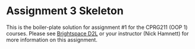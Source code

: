 # Assignment 3 Skeleton

This is the boiler-plate solution for assignment #1 for the CPRG211 (OOP 1) courses. Please see [Brightspace D2L](https://learn.sait.ca) or your instructor (Nick Hamnett) for more information on this assignment.
